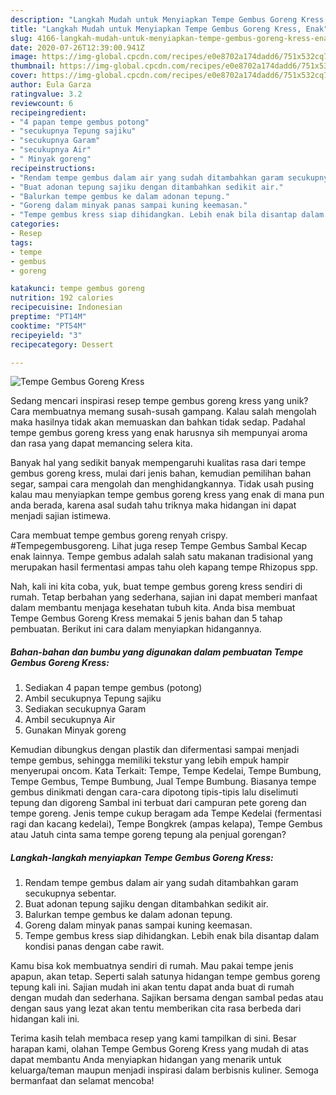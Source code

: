 ```yaml
---
description: "Langkah Mudah untuk Menyiapkan Tempe Gembus Goreng Kress, Enak"
title: "Langkah Mudah untuk Menyiapkan Tempe Gembus Goreng Kress, Enak"
slug: 4166-langkah-mudah-untuk-menyiapkan-tempe-gembus-goreng-kress-enak
date: 2020-07-26T12:39:00.941Z
image: https://img-global.cpcdn.com/recipes/e0e8702a174dadd6/751x532cq70/tempe-gembus-goreng-kress-foto-resep-utama.jpg
thumbnail: https://img-global.cpcdn.com/recipes/e0e8702a174dadd6/751x532cq70/tempe-gembus-goreng-kress-foto-resep-utama.jpg
cover: https://img-global.cpcdn.com/recipes/e0e8702a174dadd6/751x532cq70/tempe-gembus-goreng-kress-foto-resep-utama.jpg
author: Eula Garza
ratingvalue: 3.2
reviewcount: 6
recipeingredient:
- "4 papan tempe gembus potong"
- "secukupnya Tepung sajiku"
- "secukupnya Garam"
- "secukupnya Air"
- " Minyak goreng"
recipeinstructions:
- "Rendam tempe gembus dalam air yang sudah ditambahkan garam secukupnya sebentar."
- "Buat adonan tepung sajiku dengan ditambahkan sedikit air."
- "Balurkan tempe gembus ke dalam adonan tepung."
- "Goreng dalam minyak panas sampai kuning keemasan."
- "Tempe gembus kress siap dihidangkan. Lebih enak bila disantap dalam kondisi panas dengan cabe rawit."
categories:
- Resep
tags:
- tempe
- gembus
- goreng

katakunci: tempe gembus goreng 
nutrition: 192 calories
recipecuisine: Indonesian
preptime: "PT14M"
cooktime: "PT54M"
recipeyield: "3"
recipecategory: Dessert

---
```



![Tempe Gembus Goreng Kress](https://img-global.cpcdn.com/recipes/e0e8702a174dadd6/751x532cq70/tempe-gembus-goreng-kress-foto-resep-utama.jpg)

Sedang mencari inspirasi resep tempe gembus goreng kress yang unik? Cara membuatnya memang susah-susah gampang. Kalau salah mengolah maka hasilnya tidak akan memuaskan dan bahkan tidak sedap. Padahal tempe gembus goreng kress yang enak harusnya sih mempunyai aroma dan rasa yang dapat memancing selera kita.

Banyak hal yang sedikit banyak mempengaruhi kualitas rasa dari tempe gembus goreng kress, mulai dari jenis bahan, kemudian pemilihan bahan segar, sampai cara mengolah dan menghidangkannya. Tidak usah pusing kalau mau menyiapkan tempe gembus goreng kress yang enak di mana pun anda berada, karena asal sudah tahu triknya maka hidangan ini dapat menjadi sajian istimewa.

Cara membuat tempe gembus goreng renyah crispy. #Tempegembusgoreng. Lihat juga resep Tempe Gembus Sambal Kecap enak lainnya. Tempe gembus adalah salah satu makanan tradisional yang merupakan hasil fermentasi ampas tahu oleh kapang tempe Rhizopus spp.


Nah, kali ini kita coba, yuk, buat tempe gembus goreng kress sendiri di rumah. Tetap berbahan yang sederhana, sajian ini dapat memberi manfaat dalam membantu menjaga kesehatan tubuh kita. Anda bisa membuat Tempe Gembus Goreng Kress memakai 5 jenis bahan dan 5 tahap pembuatan. Berikut ini cara dalam menyiapkan hidangannya.

<!--inarticleads1-->

##### Bahan-bahan dan bumbu yang digunakan dalam pembuatan Tempe Gembus Goreng Kress:

1. Sediakan 4 papan tempe gembus (potong)
1. Ambil secukupnya Tepung sajiku
1. Sediakan secukupnya Garam
1. Ambil secukupnya Air
1. Gunakan  Minyak goreng


Kemudian dibungkus dengan plastik dan difermentasi sampai menjadi tempe gembus, sehingga memiliki tekstur yang lebih empuk hampir menyerupai oncom. Kata Terkait: Tempe, Tempe Kedelai, Tempe Bumbung, Tempe Gembus, Tempe Bumbung, Jual Tempe Bumbung. Biasanya tempe gembus dinikmati dengan cara-cara dipotong tipis-tipis lalu diselimuti tepung dan digoreng Sambal ini terbuat dari campuran pete goreng dan tempe goreng. Jenis tempe cukup beragam ada Tempe Kedelai (fermentasi ragi dan kacang kedelai), Tempe Bongkrek (ampas kelapa), Tempe Gembus atau Jatuh cinta sama tempe goreng tepung ala penjual gorengan? 

<!--inarticleads2-->

##### Langkah-langkah menyiapkan Tempe Gembus Goreng Kress:

1. Rendam tempe gembus dalam air yang sudah ditambahkan garam secukupnya sebentar.
1. Buat adonan tepung sajiku dengan ditambahkan sedikit air.
1. Balurkan tempe gembus ke dalam adonan tepung.
1. Goreng dalam minyak panas sampai kuning keemasan.
1. Tempe gembus kress siap dihidangkan. Lebih enak bila disantap dalam kondisi panas dengan cabe rawit.


Kamu bisa kok membuatnya sendiri di rumah. Mau pakai tempe jenis apapun, akan tetap. Seperti salah satunya hidangan tempe gembus goreng tepung kali ini. Sajian mudah ini akan tentu dapat anda buat di rumah dengan mudah dan sederhana. Sajikan bersama dengan sambal pedas atau dengan saus yang lezat akan tentu memberikan cita rasa berbeda dari hidangan kali ini. 

Terima kasih telah membaca resep yang kami tampilkan di sini. Besar harapan kami, olahan Tempe Gembus Goreng Kress yang mudah di atas dapat membantu Anda menyiapkan hidangan yang menarik untuk keluarga/teman maupun menjadi inspirasi dalam berbisnis kuliner. Semoga bermanfaat dan selamat mencoba!
